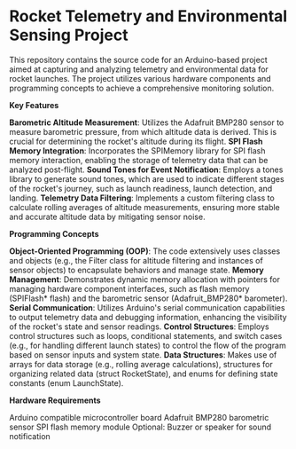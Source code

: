 # Rocket Telemetry and Environmental Sensing Project

This repository contains the source code for an Arduino-based project aimed at capturing and analyzing telemetry and environmental data for rocket launches. The project utilizes various hardware components and programming concepts to achieve a comprehensive monitoring solution.

**Key Features**

**Barometric Altitude Measurement**: Utilizes the Adafruit BMP280 sensor to measure barometric pressure, from which altitude data is derived. This is crucial for determining the rocket's altitude during its flight.
**SPI Flash Memory Integration**: Incorporates the SPIMemory library for SPI flash memory interaction, enabling the storage of telemetry data that can be analyzed post-flight.
**Sound Tones for Event Notification**: Employs a tones library to generate sound tones, which are used to indicate different stages of the rocket's journey, such as launch readiness, launch detection, and landing.
**Telemetry Data Filtering**: Implements a custom filtering class to calculate rolling averages of altitude measurements, ensuring more stable and accurate altitude data by mitigating sensor noise.

**Programming Concepts**

**Object-Oriented Programming (OOP)**: The code extensively uses classes and objects (e.g., the Filter class for altitude filtering and instances of sensor objects) to encapsulate behaviors and manage state.
**Memory Management**: Demonstrates dynamic memory allocation with pointers for managing hardware component interfaces, such as flash memory (SPIFlash* flash) and the barometric sensor (Adafruit_BMP280* barometer).
**Serial Communication**: Utilizes Arduino's serial communication capabilities to output telemetry data and debugging information, enhancing the visibility of the rocket's state and sensor readings.
**Control Structures**: Employs control structures such as loops, conditional statements, and switch cases (e.g., for handling different launch states) to control the flow of the program based on sensor inputs and system state.
**Data Structures**: Makes use of arrays for data storage (e.g., rolling average calculations), structures for organizing related data (struct RocketState), and enums for defining state constants (enum LaunchState).

**Hardware Requirements**

Arduino compatible microcontroller board
Adafruit BMP280 barometric sensor
SPI flash memory module
Optional: Buzzer or speaker for sound notification
